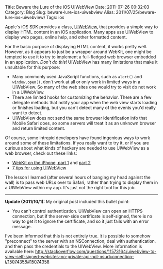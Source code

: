 Title: Beware the Lure of the iOS UIWebView
Date: 2011-07-26 00:32:03
Category: Blog
Slug: beware-lure-ios-uiwebview
Alias: 2011/07/25/beware-lure-ios-uiwebview/
Tags: ios


Apple's iOS SDK provides a class, [UIWebView](http://developer.apple.com/library/ios/#documentation/uikit/reference/UIWebView_Class/Reference/Reference.html), that provides a simple way to display HTML content in an iOS application. Many apps use UIWebView to display web pages, online help, and other formatted content.

For the basic purpose of displaying HTML content, it works pretty well. However, as it appears to just be a wrapper around WebKit, one might be tempted to use it to try to implement a full-fledged web browser embedded in an application. _Don't do this!_ UIWebView has many limitations that make it unsuitable for this purpose:

   * Many commonly used JavaScript functions, such as `alert()` and `window.open()`, don't work at all or only work in limited ways in a UIWebView. So many of the web sites one would try to visit do not work in a UIWebView.
   * There are limited hooks for customizing the behavior. There are a few delegate methods that notify your app when the web view starts loading or finishes loading, but you can't detect many of the events you'd really want to detect.
   * UIWebView does not send the same browser identification info that Mobile Safari does, so some servers will treat it as an unknown browser and return limited content.

Of course, some intrepid developers have found ingenious ways to work around some of these limitations. If you really want to try it, or if you are curious about what kinds of hackery are needed to use UIWebView as a web browser, check out these links:

   * [WebKit on the iPhone, part 1](http://www.icab.de/blog/2009/07/27/webkit-on-the-iphone-part-1/) and [part 2](http://www.icab.de/blog/2009/08/05/webkit-on-the-iphone-part-2/)
   * [7 tips for using UIWebView](http://www.codingventures.com/2008/12/using-uiwebview-to-render-svg-files/)

The lesson I learned (after several hours of banging my head against the wall) is to pass web URLs over to Safari, rather than trying to display them in a UIWebView within my app. It's just not the right tool for this job.

----

**Update (2011/10/1):** My original post included this bullet point:

   * You can't control authentication. UIWebView can open an HTTPS connection, but if the server-side certificate is self-signed, there is no way to get it to ignore the certificate, and so it just fails with an error message.

I've been informed that this is not entirely true. It is possible to somehow "preconnect" to the server with an NSConnection, deal with authentication, and then pass the credentials to the UIWebView. More information is available here: http://stackoverflow.com/questions/11573164/uiwebview-to-view-self-signed-websites-no-private-api-not-nsurlconnection-i/15074358#15074358
